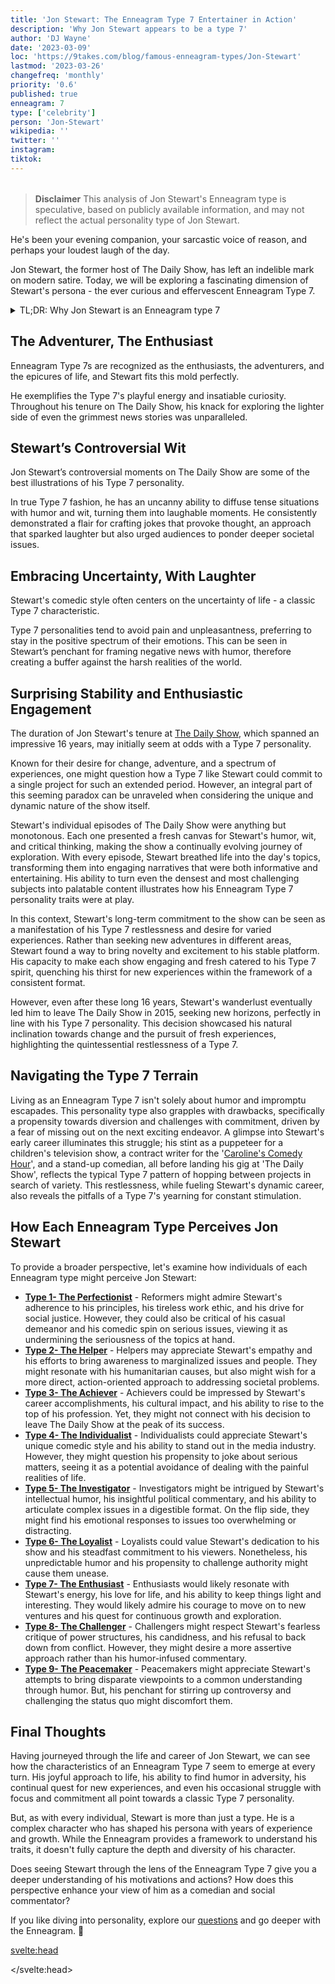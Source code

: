 ```yaml
---
title: 'Jon Stewart: The Enneagram Type 7 Entertainer in Action'
description: 'Why Jon Stewart appears to be a type 7'
author: 'DJ Wayne'
date: '2023-03-09'
loc: 'https://9takes.com/blog/famous-enneagram-types/Jon-Stewart'
lastmod: '2023-03-26'
changefreq: 'monthly'
priority: '0.6'
published: true
enneagram: 7
type: ['celebrity']
person: 'Jon-Stewart'
wikipedia: ''
twitter: ''
instagram:
tiktok:
---
```


<!-- // notes:  chapelle, trevor noah, tucker carlson, podcast show age -->

<script>
	import  PopCard  from "../../../lib/components/atoms/PopCard.svelte";
</script>

<div
	style="display: flex;
    justify-content: center;
    margin: 1rem 0;
	"
>
	<PopCard
		image={`/types/7s/${'Jon-Stewart'}.webp`}
		showIcon={false}
		enneagramType="7"
		displayText="Jon Stewart"
		subtext=""
	/>
</div>

> **Disclaimer** This analysis of Jon Stewart's Enneagram type is speculative, based on publicly available information, and may not reflect the actual personality type of Jon Stewart.

<p class="firstLetter">He's been your evening companion, your sarcastic voice of reason, and perhaps your loudest laugh of the day.</p>

Jon Stewart, the former host of The Daily Show, has left an indelible mark on modern satire. Today, we will be exploring a fascinating dimension of Stewart's persona - the ever curious and effervescent Enneagram Type 7.

<details>
<summary class="accordion">TL;DR: Why Jon Stewart is an Enneagram type 7</summary>
<div class="panel">
<ul>
<li><b>The Playful Enthusiast:</b> Jon Stewart, famed for his tenure on The Daily Show, is a shining example of an Enneagram Type 7 personality. His contagious enthusiasm, sense of adventure, and ability to infuse humor even in the most solemn news stories align perfectly with a Type 7's zest for life and their ability to see the glass half full.
</li>
<li><b>Embracing the Uncertainty:</b> On a daily basis, Stewart has exhibited the classic Type 7's trait of reframing negativity. His comedy style, which often revolves around the uncertainties of life, acts as a buffer against adversity. His ability to present grave issues with a comedic twist signifies a typical Type 7 approach - embracing life's uncertainties with a jovial spirit.
</li>
<li><b>A Restless Spirit:</b> Despite his many accomplishments, Stewart has had his share of controversial moments and struggles. His decision to leave The Daily Show after 16 successful years may reflect a Type 7's restlessness and constant craving for change. This decision, while shocking to many, is emblematic of a Type 7's core fear - the fear of missing out on what life has to offer.
</li>
<li><b>A Core Motivation:</b> Central to Stewart's actions and career moves is the Type 7's motivation to experience the richness of life, coupled with an aversion to pain and discomfort. His ever-evolving career, his innovative comedic style, and his desire for new experiences all seem to stem from a quintessential Type 7 core motivation - a thirst for fulfilling experiences and a quest to avoid monotony and unpleasantness.
</li>
</ul>
</div>
</details>

## The Adventurer, The Enthusiast

Enneagram Type 7s are recognized as the enthusiasts, the adventurers, and the epicures of life, and Stewart fits this mold perfectly.

He exemplifies the Type 7's playful energy and insatiable curiosity. Throughout his tenure on The Daily Show, his knack for exploring the lighter side of even the grimmest news stories was unparalleled.

## Stewart’s Controversial Wit

Jon Stewart’s controversial moments on The Daily Show are some of the best illustrations of his Type 7 personality.

In true Type 7 fashion, he has an uncanny ability to diffuse tense situations with humor and wit, turning them into laughable moments. He consistently demonstrated a flair for crafting jokes that provoke thought, an approach that sparked laughter but also urged audiences to ponder deeper societal issues.

## Embracing Uncertainty, With Laughter

Stewart's comedic style often centers on the uncertainty of life - a classic Type 7 characteristic.

Type 7 personalities tend to avoid pain and unpleasantness, preferring to stay in the positive spectrum of their emotions. This can be seen in Stewart’s penchant for framing negative news with humor, therefore creating a buffer against the harsh realities of the world.

## Surprising Stability and Enthusiastic Engagement

The duration of Jon Stewart's tenure at <a class="external-link" target="_blank" rel="noopener noreferrer" href="https://en.wikipedia.org/wiki/The_Daily_Show" >The Daily Show</a>, which spanned an impressive 16 years, may initially seem at odds with a Type 7 personality.

Known for their desire for change, adventure, and a spectrum of experiences, one might question how a Type 7 like Stewart could commit to a single project for such an extended period. However, an integral part of this seeming paradox can be unraveled when considering the unique and dynamic nature of the show itself.

Stewart's individual episodes of The Daily Show were anything but monotonous. Each one presented a fresh canvas for Stewart's humor, wit, and critical thinking, making the show a continually evolving journey of exploration. With every episode, Stewart breathed life into the day's topics, transforming them into engaging narratives that were both informative and entertaining. His ability to turn even the densest and most challenging subjects into palatable content illustrates how his Enneagram Type 7 personality traits were at play.

In this context, Stewart's long-term commitment to the show can be seen as a manifestation of his Type 7 restlessness and desire for varied experiences. Rather than seeking new adventures in different areas, Stewart found a way to bring novelty and excitement to his stable platform. His capacity to make each show engaging and fresh catered to his Type 7 spirit, quenching his thirst for new experiences within the framework of a consistent format.

However, even after these long 16 years, Stewart's wanderlust eventually led him to leave The Daily Show in 2015, seeking new horizons, perfectly in line with his Type 7 personality. This decision showcased his natural inclination towards change and the pursuit of fresh experiences, highlighting the quintessential restlessness of a Type 7.

## Navigating the Type 7 Terrain

Living as an Enneagram Type 7 isn't solely about humor and impromptu escapades. This personality type also grapples with drawbacks, specifically a propensity towards diversion and challenges with commitment, driven by a fear of missing out on the next exciting endeavor. A glimpse into Stewart's early career illuminates this struggle; his stint as a puppeteer for a children's television show, a contract writer for the '<a class="external-link" target="_blank" rel="noopener noreferrer" href="https://en.wikipedia.org/wiki/Carolines_on_Broadway" >Caroline's Comedy Hour</a>', and a stand-up comedian, all before landing his gig at 'The Daily Show', reflects the typical Type 7 pattern of hopping between projects in search of variety. This restlessness, while fueling Stewart's dynamic career, also reveals the pitfalls of a Type 7's yearning for constant stimulation.

## How Each Enneagram Type Perceives Jon Stewart

To provide a broader perspective, let's examine how individuals of each Enneagram type might perceive Jon Stewart:

- **[Type 1- The Perfectionist](/blog/enneagram/enneagram-type-1)** - Reformers might admire Stewart's adherence to his principles, his tireless work ethic, and his drive for social justice. However, they could also be critical of his casual demeanor and his comedic spin on serious issues, viewing it as undermining the seriousness of the topics at hand.
- **[Type 2- The Helper](/blog/enneagram/enneagram-type-2)** - Helpers may appreciate Stewart's empathy and his efforts to bring awareness to marginalized issues and people. They might resonate with his humanitarian causes, but also might wish for a more direct, action-oriented approach to addressing societal problems.
- **[Type 3- The Achiever](/blog/enneagram/enneagram-type-3)** - Achievers could be impressed by Stewart's career accomplishments, his cultural impact, and his ability to rise to the top of his profession. Yet, they might not connect with his decision to leave The Daily Show at the peak of its success.
- **[Type 4- The Individualist](/blog/enneagram/enneagram-type-4)** - Individualists could appreciate Stewart's unique comedic style and his ability to stand out in the media industry. However, they might question his propensity to joke about serious matters, seeing it as a potential avoidance of dealing with the painful realities of life.
- **[Type 5- The Investigator](/blog/enneagram/enneagram-type-5)** - Investigators might be intrigued by Stewart's intellectual humor, his insightful political commentary, and his ability to articulate complex issues in a digestible format. On the flip side, they might find his emotional responses to issues too overwhelming or distracting.
- **[Type 6- The Loyalist](/blog/enneagram/enneagram-type-6)** - Loyalists could value Stewart's dedication to his show and his steadfast commitment to his viewers. Nonetheless, his unpredictable humor and his propensity to challenge authority might cause them unease.
- **[Type 7- The Enthusiast](/blog/enneagram/enneagram-type-7)** - Enthusiasts would likely resonate with Stewart's energy, his love for life, and his ability to keep things light and interesting. They would likely admire his courage to move on to new ventures and his quest for continuous growth and exploration.
- **[Type 8- The Challenger](/blog/enneagram/enneagram-type-8)** - Challengers might respect Stewart's fearless critique of power structures, his candidness, and his refusal to back down from conflict. However, they might desire a more assertive approach rather than his humor-infused commentary.
- **[Type 9- The Peacemaker](/blog/enneagram/enneagram-type-9)** - Peacemakers might appreciate Stewart's attempts to bring disparate viewpoints to a common understanding through humor. But, his penchant for stirring up controversy and challenging the status quo might discomfort them.

## Final Thoughts

Having journeyed through the life and career of Jon Stewart, we can see how the characteristics of an Enneagram Type 7 seem to emerge at every turn. His joyful approach to life, his ability to find humor in adversity, his continual quest for new experiences, and even his occasional struggle with focus and commitment all point towards a classic Type 7 personality.

But, as with every individual, Stewart is more than just a type. He is a complex character who has shaped his persona with years of experience and growth. While the Enneagram provides a framework to understand his traits, it doesn't fully capture the depth and diversity of his character.

Does seeing Stewart through the lens of the Enneagram Type 7 give you a deeper understanding of his motivations and actions? How does this perspective enhance your view of him as a comedian and social commentator?

If you like diving into personality, explore our <a href="/questions" >questions</a> and go deeper with the Enneagram. 🚀

<svelte:head>

<script type="application/ld+json">
	{
  "@context": "http://schema.org",
  "@graph": [
    {
      "@type": "Article",
      "articleBody": "The article presents an in-depth analysis of Jon Stewart's personality traits as perceived by the Enneagram Type 7, The Enthusiast. It delves into Stewart's public persona, inner world, a related controversy, and how these facets are connected to Type 7's core motivations. Moreover, it offers a listicle on how all nine enneagram types might perceive Jon Stewart.",
      "creator": {
        "@type": "Person",
        "name": "DJ Wayne",
        "sameAs": ["https://www.instagram.com/djwayne3/", "https://www.youtube.com/@djwayne3", "https://www.linkedin.com/in/davidtwayne/", "https://twitter.com/djwayne3"
        ]
      },
      "author": {
        "@type": "Person",
        "name": "DJ Wayne",
        "sameAs": ["https://www.instagram.com/djwayne3/", "https://www.youtube.com/@djwayne3", "https://www.linkedin.com/in/davidtwayne/", "https://twitter.com/djwayne3"
        ]
      },
      "dateModified": {
        "@type": "Date",
        "@value": "2023-07-16"
      },
      "datePublished": {
        "@type": "Date",
        "@value": "2023-07-16"
      },
      "description": "This article offers a comprehensive understanding of Jon Stewart from the perspective of the Enneagram Type 7. It explores his persona, daily life, a mild controversy, and how all these are indicative of his Type 7 traits. Additionally, it provides a listicle of how every enneagram type perceives Jon Stewart.",
      "headline": "The Enthusiast's View: A Deep Dive into Jon Stewart's Enneagram Type 7 Personality",
      "image": {
        "@type": "ImageObject",
        "height": 900,
        "url": "https://9takes.com/types/7s/Jon-Stewart.webp",
        "width": 900
      },
      "mainEntityOfPage": {
        "@id": "https://9takes.com/blog/famous-enneagram-types/Jon-Stewart",
        "@type": "WebPage"
      },
      "mentions": {
        "@type": "Person",
        "name": "Jon Stewart",
        "sameAs": ["https://en.wikipedia.org/wiki/Jon_Stewart", "https://twitter.com/JonStewart", "https://www.instagram.com/jonstewart/", "https://www.tiktok.com/discover/Jon-Stewart", "https://www.tiktok.com/@jonstewart"]
      },
      "publisher": {
        "@type": "Organization",
        "sameAs": ["https://www.instagram.com/9takesdotcom/", "https://twitter.com/9takesdotcom"],
        "logo": {
          "@type": "ImageObject",
          "url": "https://9takes.com/brand/darkRubix.png"
        },
        "name": "9takes"
      }
    },
    {
      "@type": "FAQPage",
      "mainEntity": [
        {
          "@type": "Question",
          "acceptedAnswer": {
            "@type": "Answer",
            "text": "Jon Stewart is considered an Enneagram Type 7 due to his positive, curious, and adventurous personality traits. He embodies the Enneagram Type 7's core motivation to experience life to its fullest, avoid pain, and maintain a sense of personal freedom."
          },
          "name": "Why is Jon Stewart considered an Enneagram Type 7?"
        },
        {
          "@type": "Question",
          "acceptedAnswer": {
            "@type": "Answer",
            "text": "Jon Stewart's work in comedy and television, his pursuit of varied interests, and his unique approach to handling controversies serve as examples of his Type 7 characteristics. His ability to infuse humor into serious subjects also reflects the strengths and growth potential of Type 7 individuals."
          },
          "name": "What are some examples of Jon Stewart's Type 7 characteristics?"
        },
        {
          "@type": "Question",
          "acceptedAnswer": {
            "@type": "Answer",
            "text": "Jon Stewart is known for his witty, intelligent, and charismatic personality. He has a natural ability to make complex issues accessible and humorous. Yet, this perception is based on his public persona and media portrayals. To know his exact personality, one would have to know him personally."
          },
          "name": "What is Jon Stewart's personality?"
        },
        {
          "@type": "Question",
          "acceptedAnswer": {
            "@type": "Answer",
            "text": "Jon Stewart is often associated with the Enneagram Type 7, known as The Enthusiast. This type is characterized by a thirst for adventure, the desire for personal freedom, and an attempt to avoid pain. It should be noted that this is based on public data and not confirmed directly by Jon Stewart."
          },
          "name": "What is Jon Stewart's Enneagram type?"
        }
      ]
    }
  ]
}
</script>

</svelte:head>

<style lang="scss"></style>
